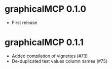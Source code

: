 # graphicalMCP 0.1.0

* First release

# graphicalMCP 0.1.1

* Added compilation of vignettes (#73)
* De-duplicated test values column names (#75)
